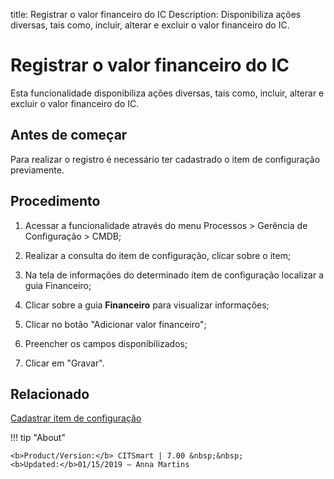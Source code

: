title: Registrar o valor financeiro do IC
Description: Disponibiliza ações diversas, tais como, incluir, alterar e excluir o valor financeiro do IC.
# Registrar o valor financeiro do IC

Esta funcionalidade disponibiliza ações diversas, tais como, incluir, alterar e
excluir o valor financeiro do IC.

Antes de começar
--------------------

Para realizar o registro é necessário ter cadastrado o item de configuração
previamente.

Procedimento
----------------

1.  Acessar a funcionalidade através do menu Processos \> Gerência de
    Configuração \> CMDB;

2.  Realizar a consulta do item de configuração, clicar sobre o item;

3.  Na tela de informações do determinado item de configuração localizar a guia
    Financeiro;

4.  Clicar sobre a guia **Financeiro** para visualizar informações;

5.  Clicar no botão "Adicionar valor financeiro";

6.  Preencher os campos disponibilizados;

7.  Clicar em "Gravar".


Relacionado
-----------

[Cadastrar item de configuração](/pt-br/citsmart-7/processes/configuration/use/register-CI.html)

!!! tip "About"

    <b>Product/Version:</b> CITSmart | 7.00 &nbsp;&nbsp;
    <b>Updated:</b>01/15/2019 – Anna Martins

